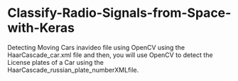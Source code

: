 # Classify-Radio-Signals-from-Space-with-Keras
Detecting Moving  Cars  inavideo  file using OpenCV using the HaarCascade_car.xml file and then, you will use OpenCV to detect the License plates of a Car using the HaarCascade_russian_plate_numberXMLfile.
